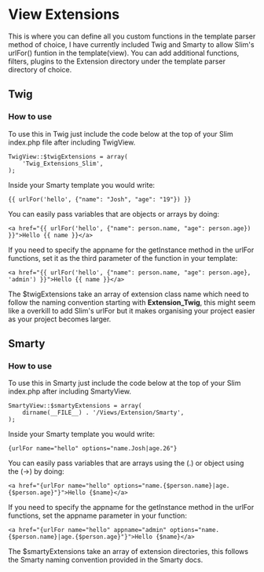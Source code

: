 # View Extensions
This is where you can define all you custom functions in the template parser method of choice, I have currently included
Twig and Smarty to allow Slim's urlFor() funtion in the template(view). You can add additional functions, filters, plugins to
the Extension directory under the template parser directory of choice.

## Twig
### How to use
To use this in Twig just include the code below at the top of your Slim index.php file after including TwigView.

	TwigView::$twigExtensions = array(
	    'Twig_Extensions_Slim',
	);

Inside your Smarty template you would write:

	{{ urlFor('hello', {"name": "Josh", "age": "19"}) }}

You can easily pass variables that are objects or arrays by doing:

	<a href="{{ urlFor('hello', {"name": person.name, "age": person.age}) }}">Hello {{ name }}</a>

If you need to specify the appname for the getInstance method in the urlFor functions, set it as the third parameter of the function
in your template:

	<a href="{{ urlFor('hello', {"name": person.name, "age": person.age}, 'admin') }}">Hello {{ name }}</a>

The $twigExtensions take an array of extension class name which need to follow the naming convention starting with __Extension_Twig__,
this might seem like a overkill to add Slim's urlFor but it makes organising your project easier as your project becomes larger.

## Smarty
### How to use
To use this in Smarty just include the code below at the top of your Slim index.php after including SmartyView.

	SmartyView::$smartyExtensions = array(
		dirname(__FILE__) . '/Views/Extension/Smarty',
	);

Inside your Smarty template you would write:

	{urlFor name="hello" options="name.Josh|age.26"}

You can easily pass variables that are arrays using the (.) or object using the (->) by doing:

	<a href="{urlFor name="hello" options="name.{$person.name}|age.{$person.age}"}">Hello {$name}</a>

If you need to specify the appname for the getInstance method in the urlFor functions, set the appname parameter in your function:

	<a href="{urlFor name="hello" appname="admin" options="name.{$person.name}|age.{$person.age}"}">Hello {$name}</a>

The $smartyExtensions take an array of extension directories, this follows the Smarty naming convention provided in the Smarty docs.
